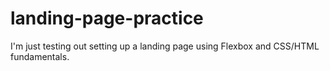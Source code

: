 # landing-page-practice

I'm just testing out setting up a landing page using Flexbox and CSS/HTML fundamentals. 